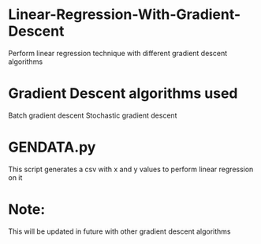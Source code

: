 # Linear-Regression-With-Gradient-Descent
Perform linear regression technique with different gradient descent algorithms

# Gradient Descent algorithms used
Batch gradient descent 
Stochastic gradient descent 

# GENDATA.py 
This script generates a csv with x and y values to perform linear regression
on it

# Note:
This will be updated in future with other gradient descent algorithms


